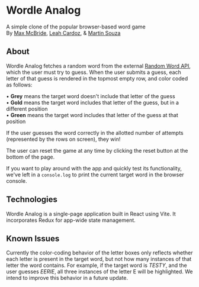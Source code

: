 # Wordle Analog
A simple clone of the popular browser-based word game  
By [Max McBride](https://github.com/maxnmcbride/), [Leah Cardoz](https://github.com/lcardoz/), & [Martin Souza](https://github.com/souzamartin/)

## About
Wordle Analog fetches a random word from the external [Random Word API](https://random-word-api.herokuapp.com/home), which the user must try to guess. When the user submits a guess, each letter of that guess is rendered in the topmost empty row, and color coded as follows:  

• **Grey** means the target word doesn't include that letter of the guess  
• **Gold** means the target word includes that letter of the guess, but in a different position  
• **Green** means the target word includes that letter of the guess at that position  

If the user guesses the word correctly in the allotted number of attempts (represented by the rows on screen), they win!

The user can reset the game at any time by clicking the reset button at the bottom of the page.

If you want to play around with the app and quickly test its functionality, we've left in a ```console.log``` to print the current target word in the browser console.

## Technologies
Wordle Analog is a single-page application built in React using Vite. It incorporates Redux for app-wide state management.

## Known Issues
Currently the color-coding behavior of the letter boxes only reflects whether each letter is present in the target word, but not how many instances of that letter the word contains. For example, if the target word is _TESTY_, and the user guesses _EERIE_, all three instances of the letter E will be highlighted. We intend to improve this behavior in a future update.